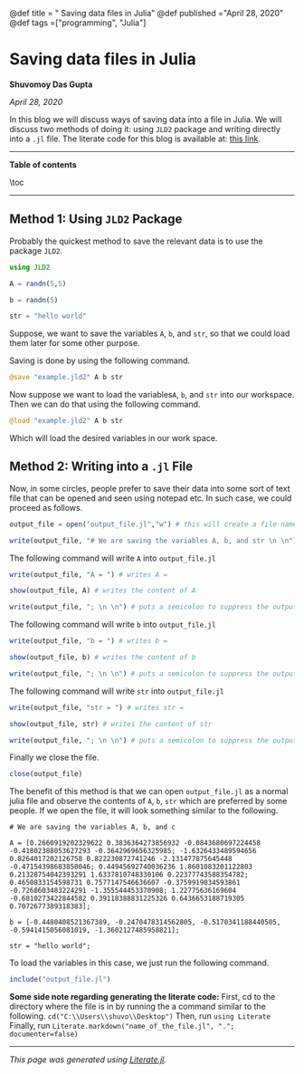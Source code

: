 @def title = " Saving data files in Julia"
@def published ="April 28, 2020"
@def tags =["programming", "Julia"]


#  Saving data files in Julia
**Shuvomoy Das Gupta**

*April 28, 2020*


In this blog we will discuss ways of saving data into a file in Julia. We will discuss two methods of doing it: using `JLD2` package and writing directly into a `.jl` file. The literate code for this blog is available at: [this link](https://raw.githubusercontent.com/Shuvomoy/blog/gh-pages/codes/saving_data_files_julia.jl).

---

**Table of contents**

\toc

---

## Method 1: Using `JLD2` Package

Probably the quickest method to save the relevant data is to use the package `JLD2`.

```julia
using JLD2

A = randn(5,5)

b = randn(5)

str = "hello world"
```

Suppose, we want to save the variables `A`, `b`, and `str`, so that we could load them later for some other purpose.

Saving is done by using the following command.

```julia
@save "example.jld2" A b str
```

Now suppose we want to load the variables`A`, `b`, and `str` into our workspace. Then we can do that using the following command.

```julia
@load "example.jld2" A b str
```

Which will load the desired variables in our work space.

## Method 2: Writing into a `.jl` File
Now, in some circles, people prefer to save their data into some sort of text file that can be opened and seen using notepad etc. In such case, we could proceed as follows.

```julia
output_file = open("output_file.jl","w") # this will create a file named output_file.jl, where we will write the data.

write(output_file, "# We are saving the variables A, b, and str \n \n") # this line will act as a comment in the original file
```

The following command will write `A` into `output_file.jl`

```julia
write(output_file, "A = ") # writes A =

show(output_file, A) # writes the content of A

write(output_file, "; \n \n") # puts a semicolon to suppress the output and two line breaks
```

The following command will write `b` into `output_file.jl`

```julia
write(output_file, "b = ") # writes b =

show(output_file, b) # writes the content of b

write(output_file, "; \n \n") # puts a semicolon to suppress the output and two line breaks
```

The following command will write `str` into `output_file.jl`

```julia
write(output_file, "str = ") # writes str =

show(output_file, str) # writes the content of str

write(output_file, "; \n \n") # puts a semicolon to suppress the output and two line breaks
```

Finally we close the file.

```julia
close(output_file)
```

The benefit of this method is that we can open `output_file.jl` as a normal julia file and observe the contents of `A`, `b`, `str` which are preferred by some people. If we open the file, it will look something similar to the following.

```
# We are saving the variables A, b, and c

A = [0.2660919202329622 0.3836364273856932 -0.0843680697224458 -0.41802388053627293 -0.3642969656325985; -1.6326433489594656 0.8264017202126758 0.822230872741246 -2.131477875645448 -0.47154398683850046; 0.44945692740036236 1.8601083201122803 0.21328754042393291 1.6337810748330106 0.22377743588354782; 0.4650833154598731 0.7577147546636607 -0.3759919034593861 -0.7268603483224291 -1.355544453370908; 1.22775636169604 -0.6810273422844582 0.39118388831225326 0.6436653188719305 0.7072677389318383];

b = [-0.4480408521367389, -0.2470478314562805, -0.5170341188440505, -0.5941415056081019, -1.3602127485958821];

str = "hello world";
```

To load the variables in this case, we just run the following command.

```julia
include("output_file.jl")
```

**Some side note regarding generating the literate code:** First, cd to the directory where the file is in by running the a command similar to the following.
`cd("C:\\Users\\shuvo\\Desktop")`
Then, run
`using Literate`
Finally, run
`Literate.markdown("name_of_the_file.jl", "."; documenter=false)`

---

*This page was generated using [Literate.jl](https://github.com/fredrikekre/Literate.jl).*

